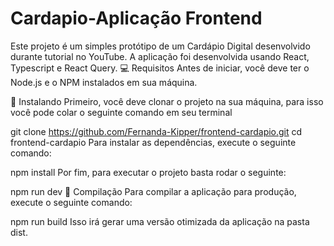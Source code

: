 # Cardapio-Aplicação Frontend

 Este projeto é um simples protótipo de um Cardápio Digital desenvolvido durante tutorial no YouTube. A aplicação foi desenvolvida usando React, Typescript e React Query.
💻 Requisitos
Antes de iniciar, você deve ter o Node.js e o NPM instalados em sua máquina.

🚀 Instalando
Primeiro, você deve clonar o projeto na sua máquina, para isso você pode colar o seguinte comando em seu terminal

git clone https://github.com/Fernanda-Kipper/frontend-cardapio.git
cd frontend-cardapio
Para instalar as dependências, execute o seguinte comando:

npm install
Por fim, para executar o projeto basta rodar o seguinte:

npm run dev
🔧 Compilação
Para compilar a aplicação para produção, execute o seguinte comando:

npm run build
Isso irá gerar uma versão otimizada da aplicação na pasta dist.
